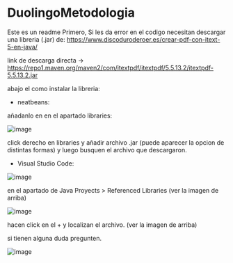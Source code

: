 # DuolingoMetodologia
Este es un readme
Primero, Si les da error en el codigo necesitan descargar una libreria (.jar) de: https://www.discoduroderoer.es/crear-pdf-con-itext-5-en-java/

link de descarga directa -> https://repo1.maven.org/maven2/com/itextpdf/itextpdf/5.5.13.2/itextpdf-5.5.13.2.jar


abajo el como instalar la libreria:

- neatbeans:

añadanlo en en el apartado libraries:

![image](https://github.com/CristhianRudolf7/DuolingoMetodologia/assets/134737468/a3a7f2b9-7b3e-41d6-99ff-9e86b8285b1a)

click derecho en libraries y añadir archivo .jar (puede aparecer la opcion de distintas formas) y luego busquen el archivo que descargaron.

- Visual Studio Code:

![image](https://github.com/CristhianRudolf7/DuolingoMetodologia/assets/134737468/0579ebeb-31af-4667-9c80-4d450ae68acf)

en el apartado de Java Proyects > Referenced Libraries (ver la imagen de arriba)

![image](https://github.com/CristhianRudolf7/DuolingoMetodologia/assets/134737468/5ff2d1a2-5d88-42d4-864d-6de4e8f02893)

hacen click en el + y localizan el archivo. (ver la imagen de arriba)

si tienen alguna duda pregunten.

![image](https://github.com/CristhianRudolf7/DuolingoMetodologia/assets/134737468/ece14dac-b92f-449f-8505-63fba5cfb31f)

